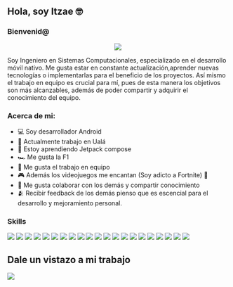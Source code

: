 ## Hola, soy Itzae :nerd_face:

### Bienvenid@

<p align="center">
<img src='https://user-images.githubusercontent.com/27383308/189445234-2f1444cc-5ab2-4b77-b12a-6fdbca6955c7.gif' >
</p>


Soy Ingeniero en Sistemas Computacionales, especializado en el desarrollo móvil nativo. Me gusta estar en constante actualización,aprender nuevas tecnologías
o implementarlas para el beneficio de los proyectos. Así mismo el trabajo en equipo es crucial para mí, pues de esta manera los objetivos son más alcanzables, además de poder compartir y adquirir el conocimiento del equipo.

### Acerca de mi:
- :computer: Soy desarrollador Android
- 👷  Actualmente trabajo en Ualá
- 📖 Estoy aprendiendo Jetpack compose
- 🏎️ Me gusta la F1
- 🤠 Me gusta el trabajo en equipo
- 🎮 Además los videojuegos me encantan (Soy adicto a Fortnite) 🤤
- 🧠 Me gusta colaborar con los demás y compartir conocimiento
- 🫂 Recibir feedback de los demás pienso que es escencial para el desarrollo y mejoramiento personal.

### Skills

<img src='https://img.shields.io/badge/RxJava-8D1F89?&style=for-the-badge&logo=android&logoColor=white'/> <img src='https://img.shields.io/badge/Kotlin-7F52FF?&style=for-the-badge&logo=kotlin&logoColor=white'/> <img src='https://img.shields.io/badge/Retrofit-009943?&style=for-the-badge&logo=android&logoColor=white'/> <img src='https://img.shields.io/badge/Java-007396?&style=for-the-badge&logo=java&logoColor=white'/> <img src='https://img.shields.io/badge/Jetpack Compose-29ABE2?&style=for-the-badge&logo=android&logoColor=white'/> <img src='https://img.shields.io/badge/Unit Test-EF4223?&style=for-the-badge&logo=android&logoColor=white'/> <img src='https://img.shields.io/badge/Google maps API-4285F4?&style=for-the-badge&logo=google maps&logoColor=white'/> <img src='https://img.shields.io/badge/Android Jetpack-3DDC84?&style=for-the-badge&logo=android&logoColor=white'/> <img src='https://img.shields.io/badge/Git-F05032?&style=for-the-badge&logo=git&logoColor=white'/> <img src='https://img.shields.io/badge/Clean architecture-EF9421?&style=for-the-badge&logo=android&logoColor=white'/> <img src='https://img.shields.io/badge/MVVM-2F0268?&style=for-the-badge&logo=android&logoColor=white'/> <img src='https://img.shields.io/badge/MVP-FF8282?&style=for-the-badge&logo=android&logoColor=white'/> <img src='https://img.shields.io/badge/Material design-757575?&style=for-the-badge&logo=material design&logoColor=white'/> <img src='https://img.shields.io/badge/Firebase-FFCA28?&style=for-the-badge&logo=firebase&logoColor=white'/> <img src='https://img.shields.io/badge/Dependency Injection-57BCAD?&style=for-the-badge&logo=android&logoColor=white'/> 
<img src='https://img.shields.io/badge/Trabajo en equipo-0A0A20?&style=for-the-badge&logo=teamspeak&logoColor=white'/> <img src='https://img.shields.io/badge/Autodidacta-FF4785?&style=for-the-badge&logo=quicklook&logoColor=white'/> <img src='https://img.shields.io/badge/Dependency Injection-57BCAD?&style=for-the-badge&logo=android&logoColor=white'/> <img src='https://img.shields.io/badge/Análisis y solución de problemas-9999FF?&style=for-the-badge&logo=&logoColor=white'/> <img src='https://img.shields.io/badge/Codificación y segmentación en módulos-491F59?&style=for-the-badge&logo=&logoColor=white'/> <img src='https://img.shields.io/badge/Excelentes habilidades comunicativas-648B1A?&style=for-the-badge&logo=&logoColor=white'/>
   

## Dale un vistazo a mi trabajo

<img src='https://c.tenor.com/ZVLasPMGsKUAAAAC/down.gif' align='center'/>


<!--
**itzae/itzae** is a ✨ _special_ ✨ repository because its `README.md` (this file) appears on your GitHub profile.

Here are some ideas to get you started:

- 🔭 I’m currently working on ...
- 🌱 I’m currently learning ...
- 👯 I’m looking to collaborate on ...
- 🤔 I’m looking for help with ...
- 💬 Ask me about ...
- 📫 How to reach me: ...
- 😄 Pronouns: ...
- ⚡ Fun fact: ...
-->
